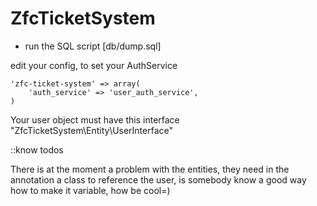 ZfcTicketSystem
===============

- run the SQL script [db/dump.sql]

edit your config, to set your AuthService

	'zfc-ticket-system' => array(
		'auth_service' => 'user_auth_service',
	)
	
Your user object must have this interface "ZfcTicketSystem\Entity\UserInterface"
 
 

::know todos

There is at the moment a problem with the entities, they need in the annotation a class to reference the user, is somebody know a good way how to make it variable, how be cool=)